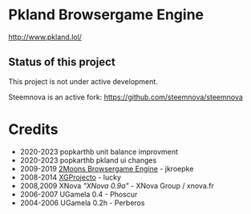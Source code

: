# Pkland Browsergame Engine
http://www.pkland.lol/

## Status of this project

This project is not under active development.

Steemnova is an active fork: https://github.com/steemnova/steemnova

# Credits
* 2020-2023 popkarthb unit balance improvment
* 2020-2023 popkarthb pkland ui changes
* 2009-2019 [2Moons Browsergame Engine](https://github.com/jkroepke/2Moons) - jkroepke
* 2008-2014 [XGProjecto](https://github.com/XG-Project/XG-Project-v2) - lucky
* 2008,2009 XNova *"XNova 0.9a"* - XNova Group / xnova.fr
* 2006-2007 UGamela 0.4 - Phoscur
* 2004-2006 UGamela 0.2h - Perberos
